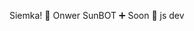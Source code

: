 Siemka!
👑 Onwer SunBOT
➕ Soon
🤖 js dev

<!---
TrombaDesign/TrombaDesign is a ✨ special ✨ repository because its `README.md` (this file) appears on your GitHub profile.
You can click the Preview link to take a look at your changes.
--->
